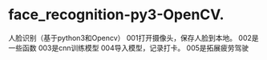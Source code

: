# face_recognition-py3-OpenCV.
人脸识别（基于python3和Opencv）
001打开摄像头，保存人脸到本地。
002是一些函数
003是cnn训练模型
004导入模型，记录打卡。
005是拓展疲劳驾驶
